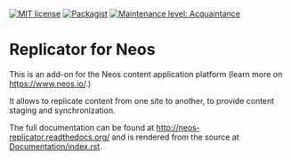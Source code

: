 [![MIT license](http://img.shields.io/badge/license-MIT-brightgreen.svg)](http://opensource.org/licenses/MIT)
[![Packagist](https://img.shields.io/packagist/v/flownative/neos-replicator.svg)](https://packagist.org/packages/flownative/neos-replicator)
[![Maintenance level: Acquaintance](https://img.shields.io/badge/maintenance-%E2%99%A1-ff69b4.svg)](https://www.flownative.com/en/products/open-source.html)

# Replicator for Neos

This is an add-on for the Neos content application platform (learn more on https://www.neos.io/.)

It allows to replicate content from one site to another, to provide content staging and synchronization.

The full documentation can be found at http://neos-replicator.readthedocs.org/ and is rendered from
the source at [Documentation/index.rst](Documentation/index.rst).
